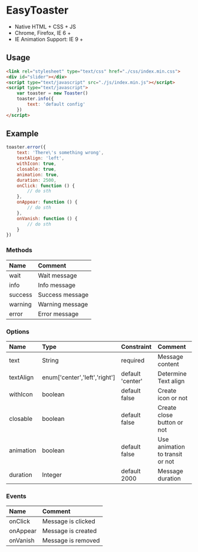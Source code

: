 # EasyToaster

* Native HTML + CSS + JS
* Chrome, Firefox, IE 6 +
* IE Animation Support: IE 9 + 

## Usage

```html
<link rel="stylesheet" type="text/css" href="./css/index.min.css">
<div id="slider"></div>
<script type="text/javascript" src="./js/index.min.js"></script>
<script type="text/javascript">
	var toaster = new Toaster()
	toaster.info({
		text: 'default config'
	})
</script>
```

## Example

```js
toaster.error({
	text: 'There\'s something wrong',
	textAlign: 'left',
	withIcon: true,
	closable: true,
	animation: true,
	duration: 2500,
	onClick: function () {
		// do sth
	},
	onAppear: function () {
		// do sth
	},
	onVanish: function () {
		// do sth
	}
})
```


### Methods

| Name        | Comment               |
| :---------- | :-------------------- |
| wait        | Wait message          |
| info        | Info message          |
| success     | Success message       |
| warning     | Warning message       |
| error		  | Error message         |

### Options

| Name      | Type                          | Constraint       | Comment                         |
| :-------- | :---------------------------- | :--------------- | :------------------------------ |
| text      | String                        | required         | Message content                 |
| textAlign | enum['center','left','right'] | default 'center' | Determine Text align            |
| withIcon  | boolean                       | default false    | Create icon or not              |
| closable  | boolean                       | default false    | Create close button or not      |
| animation | boolean                       | default false    | Use animation to transit or not |
| duration  | Integer                       | default 2000     | Message duration                |

### Events

| Name     | Comment            |
| :------- | :----------------- |
| onClick  | Message is clicked |
| onAppear | Message is created |
| onVanish | Message is removed |

